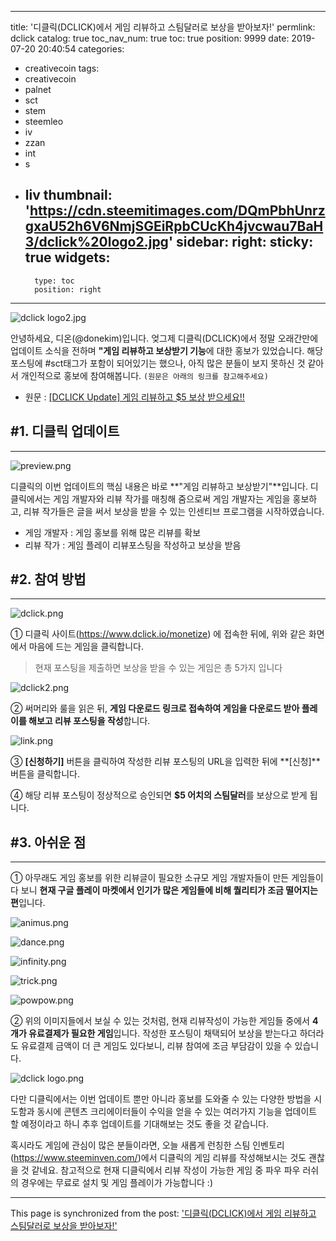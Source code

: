 
---
title: '디클릭(DCLICK)에서 게임 리뷰하고 스팀달러로 보상을 받아보자!'
permlink: dclick
catalog: true
toc_nav_num: true
toc: true
position: 9999
date: 2019-07-20 20:40:54
categories:
- creativecoin
tags:
- creativecoin
- palnet
- sct
- stem
- steemleo
- iv
- zzan
- int
- s
- liv
thumbnail: 'https://cdn.steemitimages.com/DQmPbhUnrzgxaU52h6V6NmjSGEiRpbCUcKh4jvcwau7BaH3/dclick%20logo2.jpg'
sidebar:
    right:
        sticky: true
widgets:
    -
        type: toc
        position: right
---


![dclick logo2.jpg](https://cdn.steemitimages.com/DQmPbhUnrzgxaU52h6V6NmjSGEiRpbCUcKh4jvcwau7BaH3/dclick%20logo2.jpg)

안녕하세요, 디온(@donekim)입니다. 엊그제 디클릭(DCLICK)에서 정말 오래간만에 업데이트 소식을 전하며 **"게임 리뷰하고 보상받기 기능**에 대한 홍보가 있었습니다. 해당 포스팅에 #sct태그가 포함이 되어있기는 했으나, 아직 많은 분들이 보지 못하신 것 같아서 개인적으로 홍보에 참여해봅니다. `(원문은 아래의 링크를 참고해주세요)`

- 원문 : [[DCLICK Update] 게임 리뷰하고 $5 보상 받으세요!!](https://www.steemcoinpan.com/dclick/@dclick/dclick-update-5--1563454041145)

## #1. 디클릭 업데이트
---

![preview.png](https://cdn.steemitimages.com/DQmWTnSTBVdSifN8dJEo3bLCqG5tEigKW6KjwJCww1DM6bx/preview.png)

디클릭의 이번 업데이트의 핵심 내용은 바로 **"게임 리뷰하고 보상받기"**입니다. 디클릭에서는 게임 개발자와 리뷰 작가를 매칭해 줌으로써 게임 개발자는 게임을 홍보하고, 리뷰 작가들은 글을 써서 보상을 받을 수 있는 인센티브 프로그램을 시작하였습니다. 

- 게임 개발자 : 게임 홍보를 위해 많은 리뷰를 확보
- 리뷰 작가 : 게임 플레이 리뷰포스팅을 작성하고 보상을 받음

## #2. 참여 방법
---

![dclick.png](https://cdn.steemitimages.com/DQmcjB3yjFFaw4GnaeM3Aie9rzy9QuyUYQeY5NVnRS8QiQU/dclick.png)

① 디클릭 사이트(https://www.dclick.io/monetize) 에 접속한 뒤에, 위와 같은 화면에서 마음에 드는 게임을 클릭합니다. 

> 현재 포스팅을 제출하면 보상을 받을 수 있는 게임은 총 5가지 입니다

![dclick2.png](https://cdn.steemitimages.com/DQmTUtWP29v9oJeYsmBwDWu4EC5QUGuZe7urAexzQzLyCSz/dclick2.png)

② 써머리와 룰을 읽은 뒤, **게임 다운로드 링크로 접속하여 게임을 다운로드 받아 플레이를 해보고 리뷰 포스팅을 작성**합니다.

![link.png](https://cdn.steemitimages.com/DQmQB6UbnvJqskLvHVQ7xJx48gC3dAjeFcmg7EF2vUxd765/link.png)

③ **[신청하기]** 버튼을 클릭하여 작성한 리뷰 포스팅의 URL을 입력한 뒤에 **[신청]**버튼을 클릭합니다.

④ 해당 리뷰 포스팅이 정상적으로 승인되면 **$5 어치의 스팀달러**를 보상으로 받게 됩니다. 


## #3. 아쉬운 점
---

① 아무래도 게임 홍보를 위한 리뷰글이 필요한 소규모 게임 개발자들이 만든 게임들이다 보니 **현재 구글 플레이 마켓에서 인기가 많은 게임들에 비해 퀄리티가 조금 떨어지는 편**입니다.


![animus.png](https://cdn.steemitimages.com/DQmWk8xxqYBUwWn4N5eUnrYB9VzoAhgv4GLpzzrrwaxhbDW/animus.png)

![dance.png](https://cdn.steemitimages.com/DQmed1ahCyNKrVFLmfujbVvXcYJm6pg5KScwM9dVv5Ha1HZ/dance.png)

![infinity.png](https://cdn.steemitimages.com/DQmUJCo5m6P6qiufG6cCecawqw7uEKs2ya4d9vXeZx3m5pT/infinity.png)

![trick.png](https://cdn.steemitimages.com/DQmcJDEiissTeXvb5suuW7xd6BGBPUev5DS2TJgGpPZC3Vg/trick.png)

![powpow.png](https://cdn.steemitimages.com/DQmZ9w9g5NThwUNcV1sEEkML2MZoc7vs5b5hvKGqLWVWd9K/powpow.png)

② 위의 이미지들에서 보실 수 있는 것처럼, 현재 리뷰작성이 가능한 게임들 중에서 **4개가 유료결제가 필요한 게임**입니다. 작성한 포스팅이 채택되어 보상을 받는다고 하더라도 유료결제 금액이 더 큰 게임도 있다보니, 리뷰 참여에 조금 부담감이 있을 수 있습니다.

![dclick logo.png](https://cdn.steemitimages.com/DQmShTNArUMhbzGmpV7j3fz9TayUTA68d3gazkUzDw5VhR4/dclick%20logo.png)

다만 디클릭에서는 이번 업데이트 뿐만 아니라 홍보를 도와줄 수 있는 다양한 방법을 시도함과 동시에 콘텐츠 크리에이터들이 수익을 얻을 수 있는 여러가지 기능을 업데이트 할 예정이라고 하니 추후 업데이트를 기대해보는 것도 좋을 것 같습니다.

혹시라도 게임에 관심이 많은 분들이라면, 오늘 새롭게 런칭한 스팀 인벤토리(https://www.steeminven.com/)에서 디클릭의 게임 리뷰를 작성해보시는 것도 괜찮을 것 같네요. 참고적으로 현재 디클릭에서 리뷰 작성이 가능한 게임 중 파우 파우 러쉬의 경우에는 무료로 설치 및 게임 플레이가 가능합니다 :)

- - -

This page is synchronized from the post: ['디클릭(DCLICK)에서 게임 리뷰하고 스팀달러로 보상을 받아보자!'](https://steemit.com/@donekim/dclick)
